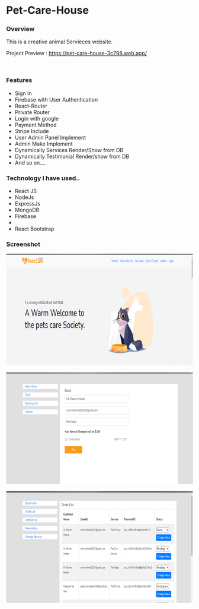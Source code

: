 # Pet-Care-House

<h3>Overview</h3>
<p>This is a creative animal Servieces website.</p>

<span>Project Preview : https://pet-care-house-3c798.web.app/ </span>

<div></div> <br>

<h3>Features</h3>
<ul>
  <li>Sign In</li>
  <li>Firebase with User Authentication</li>
  <li>React-Router</li>
  <li>Private Router</li>
  <li>Login with google</li>
  <li>Payment Method</li>
  <li>Stripe Include</li>
  <li>User Admin Panel Implement</li>
  <li>Admin Make Implement</li>
  <li>Dynamically Services Render/Show from DB</li>
  <li>Dynamically Testimonial Render/show from DB</li>
  <li>And so on....</li>
</ul>

<h3> Technology I have used.. </h3>
<ul>
  <li>React JS</li>
  <li>NodeJs</li>
  <li>ExpressJs</li>
  <li>MongoDB</li>
  <li>Firebase<li>
  <li>React Bootstrap</li>
</ul>

<h3>Screenshot</h3>
  
  <img height="300px" src="./src/screenshot/percare-1.png" alt="ss" /> 
  
  <div></div> <br>
  
  <img height="300px" src="./src/screenshot/percare-2.png" alt="ss" /> 
  
  <div></div> <br>
  
  <img height="300px" src="./src/screenshot/pet-care-2.png" alt="ss" />
